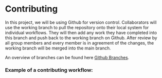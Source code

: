 # Contributing

In this project, we will be using Github for version control. Collaborators will use the working branch to pull the repository onto their local system for individual workflows. They will then add any work they have completed
into this branch and push back to the working branch on Github. After review by all group members and every member is in agreement of the changes, the working branch will be merged into the main branch.

An overview of branches can be found here [Github Branches]([https://guides.github.com/activities/forking/](https://docs.github.com/en/pull-requests/collaborating-with-pull-requests/proposing-changes-to-your-work-with-pull-requests/about-branches)).

### Example of a contributing workflow:
